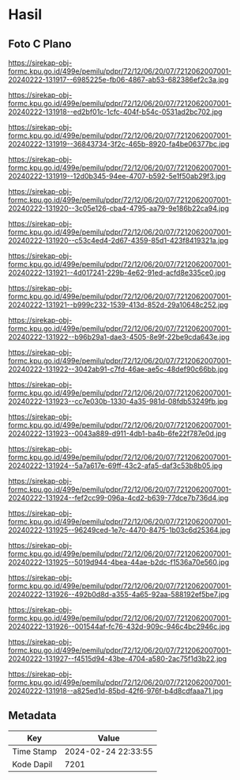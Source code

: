 # Hasil

## Foto C Plano

https://sirekap-obj-formc.kpu.go.id/499e/pemilu/pdpr/72/12/06/20/07/7212062007001-20240222-131917--6985225e-fb06-4867-ab53-682386ef2c3a.jpg

https://sirekap-obj-formc.kpu.go.id/499e/pemilu/pdpr/72/12/06/20/07/7212062007001-20240222-131918--ed2bf01c-1cfc-404f-b54c-0531ad2bc702.jpg

https://sirekap-obj-formc.kpu.go.id/499e/pemilu/pdpr/72/12/06/20/07/7212062007001-20240222-131919--36843734-3f2c-465b-8920-fa4be06377bc.jpg

https://sirekap-obj-formc.kpu.go.id/499e/pemilu/pdpr/72/12/06/20/07/7212062007001-20240222-131919--12d0b345-94ee-4707-b592-5e1f50ab29f3.jpg

https://sirekap-obj-formc.kpu.go.id/499e/pemilu/pdpr/72/12/06/20/07/7212062007001-20240222-131920--3c05e126-cba4-4795-aa79-9e186b22ca94.jpg

https://sirekap-obj-formc.kpu.go.id/499e/pemilu/pdpr/72/12/06/20/07/7212062007001-20240222-131920--c53c4ed4-2d67-4359-85d1-423f8419321a.jpg

https://sirekap-obj-formc.kpu.go.id/499e/pemilu/pdpr/72/12/06/20/07/7212062007001-20240222-131921--4d017241-229b-4e62-91ed-acfd8e335ce0.jpg

https://sirekap-obj-formc.kpu.go.id/499e/pemilu/pdpr/72/12/06/20/07/7212062007001-20240222-131921--b999c232-1539-413d-852d-29a10648c252.jpg

https://sirekap-obj-formc.kpu.go.id/499e/pemilu/pdpr/72/12/06/20/07/7212062007001-20240222-131922--b96b29a1-dae3-4505-8e9f-22be9cda643e.jpg

https://sirekap-obj-formc.kpu.go.id/499e/pemilu/pdpr/72/12/06/20/07/7212062007001-20240222-131922--3042ab91-c7fd-46ae-ae5c-48def90c66bb.jpg

https://sirekap-obj-formc.kpu.go.id/499e/pemilu/pdpr/72/12/06/20/07/7212062007001-20240222-131923--cc7e030b-1330-4a35-981d-08fdb53249fb.jpg

https://sirekap-obj-formc.kpu.go.id/499e/pemilu/pdpr/72/12/06/20/07/7212062007001-20240222-131923--0043a889-d911-4db1-ba4b-6fe22f787e0d.jpg

https://sirekap-obj-formc.kpu.go.id/499e/pemilu/pdpr/72/12/06/20/07/7212062007001-20240222-131924--5a7a617e-69ff-43c2-afa5-daf3c53b8b05.jpg

https://sirekap-obj-formc.kpu.go.id/499e/pemilu/pdpr/72/12/06/20/07/7212062007001-20240222-131924--fef2cc99-096a-4cd2-b639-77dce7b736d4.jpg

https://sirekap-obj-formc.kpu.go.id/499e/pemilu/pdpr/72/12/06/20/07/7212062007001-20240222-131925--96249ced-1e7c-4470-8475-1b03c6d25364.jpg

https://sirekap-obj-formc.kpu.go.id/499e/pemilu/pdpr/72/12/06/20/07/7212062007001-20240222-131925--5019d944-4bea-44ae-b2dc-f1536a70e560.jpg

https://sirekap-obj-formc.kpu.go.id/499e/pemilu/pdpr/72/12/06/20/07/7212062007001-20240222-131926--492b0d8d-a355-4a65-92aa-588192ef5be7.jpg

https://sirekap-obj-formc.kpu.go.id/499e/pemilu/pdpr/72/12/06/20/07/7212062007001-20240222-131926--001544af-fc76-432d-909c-946c4bc2946c.jpg

https://sirekap-obj-formc.kpu.go.id/499e/pemilu/pdpr/72/12/06/20/07/7212062007001-20240222-131927--f4515d94-43be-4704-a580-2ac75f1d3b22.jpg

https://sirekap-obj-formc.kpu.go.id/499e/pemilu/pdpr/72/12/06/20/07/7212062007001-20240222-131918--a825ed1d-85bd-42f6-976f-b4d8cdfaaa71.jpg


## Metadata

| Key        | Value               |
| ---------- | ------------------- |
| Time Stamp | 2024-02-24 22:33:55 |
| Kode Dapil | 7201                |



